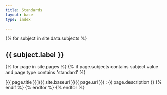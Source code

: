 ```yaml
---
title: Standards
layout: base
type: index

---
```

{% for subject in site.data.subjects %}
## {{ subject.label }}
{% for page in site.pages %}
{% if page.subjects contains subject.value and page.type contains 'standard'  %}
<!-- Liquid can't provide a relative URL -->
[{{ page.title }}]({{ site.baseurl }}{{ page.url }})
:  {{ page.description }}
{% endif %}
{% endfor %}
{% endfor %}

    

